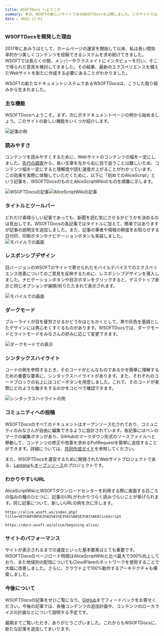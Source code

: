 ```yaml
---
title: WSOFTDocs へようこそ
summary: 本日、WSOFTの新しいサイトであるWSOFTDocsを公開しました。このサイトでは、WSOFTの様々な製品に役立つ情報を提供します。
date : 2022-11-01
---
```

### WSOFTDocsを開発した理由
2017年にあみうはとして、ホームページの運営を開始して以来、私は長い間効率的かつ美しくコンテンツを投稿できるシステムを求め続けてきました。WSOFTでは長らくの間、メンバーやクラスメイトにインタビューを行い、そこで得られた意見を検討してきました。その結果、最新のエクスペリエンスを備えたWebサイトを新たに作成する必要にあることがわかりました。

WSOFTの新たなドキュメントシステムであるWSOFTDocsは、こうした取り組みから生まれました。
### 主な機能
WSOFTDocsへようこそ。まず、次に示すドキュメントページの例から始めましょう。このサイトの新しい機能をいくつか紹介します。

![記事の例](media/1.jpg)

### 読みやすさ
コンテンツを読みやすくするために、Webサイトのコンテンツの幅を一定にしました。[先行の調査](https://webstyleguide.com/wsg3/7-page-design/6-page-width-line-length.html)から、長い文章を左から右に目で追うことは難しいため、コンテンツ幅を一定にすると理解度や読む速度が上がることがわかっています。
この効果を実際に体験していただくために、以下に「初めてのAliceScript」という記事を、WSOFTDocsのものとAliceScriptWikiのものを順番に示します。

![WSOFTDocsの記事](media/1.jpg)![AliceScriptWikiの記事](media/2.jpg)

### タイトルとツールバー
どれだけ素晴らしい記事であっても、新聞を読む気にさせるかどうかを決めるのは見出しです。WSOFTDocsの各記事ではタイトルに加えて、簡単ではありますが記事の説明文を追加しました。また、記事の筆者や情報の鮮度をお知らせする日付印、印刷ボタンやナビゲーションボタンも実装しました。
![モバイルでの画面](media/3.jpg)

### レスポンシブデザイン
旧バージョンのWSOFTのサイトで寄せられたモバイルデバイスでのエクスペリエンス改善についてのご意見を反映するために、レスポンシブデザインを導入しました。ナビゲーションボタンや目次ボタンをクリックすると、デスクトップ表示と同じオプションが展開/折りたたまれて表示されます。

![モバイルでの画面](media/4.jpg)

### ダークモード
ブルーライトが目を疲労させるかどうかはともかくとして、黒や灰色を基調としたデザインには男心をくすぐるものがあります。WSOFTDocsでは、ダークモードとライトモードをみなさんの好みに応じて変更できます。

![ダークモードでの表示](media/5.jpg)

### シンタックスハイライト
コードの例を参照するとき、そのコードがどんなものであるかを簡単に理解するための重要な要素に、シンタックスハイライトがあります。また、それぞれのコードブロックの右上にはコピーボタンを用意しました。これで、そのコードが実際にどのような働きをするのかをコピペで確認できます。

![シンタックスハイライトの例](media/6.jpg)

### コミュニティへの投稿
WSOFTDocsのすべてのドキュメントはオープンソース化されており、コミュニティのみなさんが自由に編集できるように設計されています。各記事にはペンのマークの編集ボタンがあり、GitHubのマークダウン形式のソースファイルへと移動して、コンテンツの修正や改善を求めるPullRequestを簡単に送信することができます。詳細については、[共同作成ガイド](/contribute)を参照してください。

また、WSOFTDocsを運営するために開発されたWebサイトプロジェクトである、[Lantana](https://lantana.wsoft.ws/)も[オープンソース](https://github.com/WSOFT-Project/lantana)のプロジェクトです。

### わかりやすいURL
AliceScriptWikiとWSOFTダウンロードセンターを利用する際に直面する日ごろの悩みの種のひとつに、記事のURLがわかりづらく読みづらいことが挙げられます。同じ記事について、新しいURLの例を次に示します。

```url title="以前のURL"
https://alice.wsoft.ws/index.php?title=%E5%88%9D%E3%82%81%E3%81%A6%E3%81%AEAliceScript
```

```url title="新しいURL"
https://docs.wsoft.ws/alice/begining-alice/
```

### サイトのパフォーマンス
サイトが表示されるまでの速度といった基本要素はとても重要です。WSOFTDocsのページロード時間はAliceScriptWikiと比べ最大で300%向上しており、また地域別の配信についてもCloudFlareのネットワークを使用することで大幅に改善しました。さらに、クラウド上で100%動作するアーキテクチャも構築しました。

### 今後について
WSOFTDocsの記事をぜひご覧になり、[GitHub](https://github.com/WSOFT-Project/docs/issues)までフィードバックをお寄せください。今後の記事では、各種コンテンツの追加計画や、コンテンツのローカライズの計画などについて説明する予定です。

最期までご覧いただき、ありがとうございました。これからもWSOFTDocsに、新たな記事を追加してまいります。